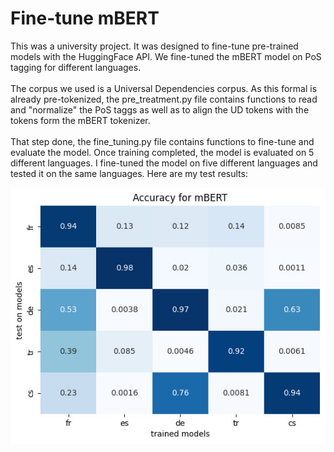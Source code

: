 # Fine-tune mBERT

This was a university project. It was designed to fine-tune pre-trained models with the HuggingFace API. We fine-tuned the mBERT model on PoS tagging for different languages. 
<br>
<br>
The corpus we used is a Universal Dependencies corpus. As this formal is already pre-tokenized, the pre_treatment.py file contains functions to read and "normalize" the PoS taggs as well as to align the UD tokens with the tokens form the mBERT tokenizer. 
<br>
<br>
That step done, the fine_tuning.py file contains functions to fine-tune and evaluate the model. Once training completed, the model is evaluated on 5 different languages. I fine-tuned the model on five different languages and tested it on the same languages. Here are my test results: 


![screenshot](results.jpeg)
